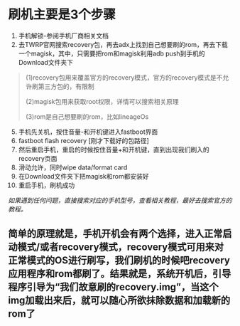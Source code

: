 # 刷机主要是3个步骤
1. 手机解锁-参阅手机厂商相关文档 
2. 去TWRP官网搜索recovery包，再去adx上找到自己想要刷的rom，再去下载一个magisk，其中，只需要把rom和magisk利用adb push到手机的Download文件夹下
  > (1)recovery包用来覆盖官方的recovery模式，官方的recovery模式是不允许刷第三方包的，有限制
  > 
  > (2)magisk包用来获取root权限，详情可以搜索相关原理
  > 
  > (3)rom是自己想要刷的rom，比如lineageOs
5. 手机先关机，按住音量-和开机键进入fastboot界面
6. fastboot flash recovery [刚才下载好的包路径]
7. 然后重启手机，重启的时候按住音量+和开机键，直到出现我们刷入的recovery页面
8. 滑动允许，同时wipe data/format card
9. 在Download文件夹下把magisk和rom都安装好
10. 重启手机，刷机成功

*如果遇到任何问题，直接搜索对应的手机型号，查看相关教程，最好去搜索官方的教程。*

## 简单的原理就是，手机开机会有两个选择，进入正常启动模式/或者recovery模式，recovery模式可用来对正常模式的OS进行刷写，我们刷机的时候吧recovery应用程序和rom都刷了。结果就是，系统开机后，引导程序引导为“我们故意刷的recovery.img”，当这个img加载出来后，就可以随心所欲抹除数据和加载新的rom了
